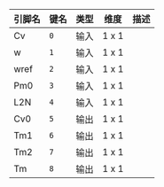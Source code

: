 <!--
DO NOT EDIT THIS FILE DIRECTLY.
This file is generated by tools/comp-docs.js.
All changes will be overwritten by regeneration.
-->

<slot class="model-pins">

| 引脚名 | 键名 | 类型 | 维度 | 描述 |
|:------ |:---- |:----:|:----:|:---- |
| Cv | `0` | 输入 | 1 x 1 |  |
| w | `1` | 输入 | 1 x 1 |  |
| wref | `2` | 输入 | 1 x 1 |  |
| Pm0 | `3` | 输入 | 1 x 1 |  |
| L2N | `4` | 输入 | 1 x 1 |  |
| Cv0 | `5` | 输出 | 1 x 1 |  |
| Tm1 | `6` | 输出 | 1 x 1 |  |
| Tm2 | `7` | 输出 | 1 x 1 |  |
| Tm | `8` | 输出 | 1 x 1 |  |

</slot>
